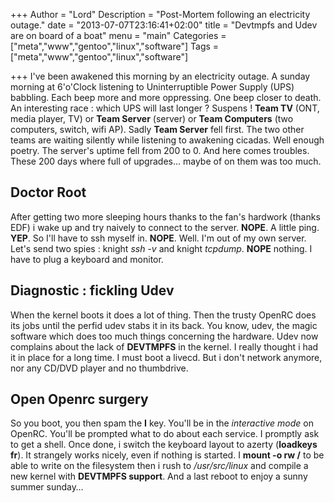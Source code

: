 +++
Author = "Lord"
Description = "Post-Mortem following an electricity outage."
date = "2013-07-07T23:16:41+02:00"
title = "Devtmpfs and Udev are on board of a boat"
menu = "main"
Categories = ["meta","www","gentoo","linux","software"]
Tags = ["meta","www","gentoo","linux","software"]

+++
I've been awakened this morning by an electricity outage. A sunday morning at 6'o'Clock listening to Uninterruptible Power Supply (UPS) babbling. Each beep more and more oppressing. One beep closer to death. An interesting race : which UPS will last longer ? Suspens ! **Team TV** (ONT, media player, TV) or **Team Server** (server) or **Team Computers** (two computers, switch, wifi AP). Sadly **Team Server** fell first. The two other teams are waiting silently while listening to awakening cicadas. Well enough poetry. The server's uptime fell from 200 to 0. And here comes troubles. These 200 days where full of upgrades… maybe of on them was too much.

## Doctor Root
After getting two more sleeping hours thanks to the fan's hardwork (thanks EDF) i wake up and try naively to connect to the server. **NOPE**. A little ping. **YEP**. So I'll have to ssh myself in. **NOPE**. Well. I'm out of my own server. Let's send two spies : knight *ssh -v* and knight *tcpdump*. **NOPE** nothing. I have to plug a keyboard and monitor.

## Diagnostic : fickling Udev 
When the kernel boots it does a lot of thing. Then the trusty OpenRC does its jobs until the perfid udev stabs it in its back. You know, udev, the magic software which does too much things concerning the hardware. Udev now complains about the lack of **DEVTMPFS** in the kernel. I really thought i had it in place for a long time. I must boot a livecd. But i don't network anymore, nor any CD/DVD player and no thumbdrive.

## Open Openrc surgery
So you boot, you then spam the **I** key. You'll be in the *interactive mode* on OpenRC. You'll be prompted what to do about each service. I promptly ask to get a shell. Once done, i switch the keyboard layout to azerty (**loadkeys fr**). It strangely works nicely, even if nothing is started. I **mount -o rw /** to be able to write on the filesystem then i rush to */usr/src/linux* and compile a new kernel with **DEVTMPFS support**. And a last reboot to enjoy a sunny summer sunday…

